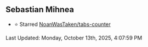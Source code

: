 <h2>Sebastian Mihnea</h2>

<!--RECENT_ACTIVITY:start-->
- ⭐ Starred [NoanWasTaken/tabs-counter](https://github.com/NoanWasTaken/tabs-counter)<br>
<!--RECENT_ACTIVITY:end-->
<!--RECENT_ACTIVITY:last_update-->
Last Updated: Monday, October 13th, 2025, 4:07:59 PM
<!--RECENT_ACTIVITY:last_update_end-->

<!---LOL-STATS-START-HERE--->
<!---LOL-STATS-END-HERE--->
